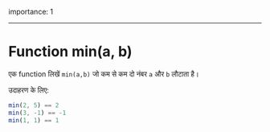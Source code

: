 importance: 1

---

# Function min(a, b)

एक function लिखें `min(a,b)` जो कम से कम दो नंबर `a` और `b` लौटाता है।

उदाहरण के लिए:

```js
min(2, 5) == 2
min(3, -1) == -1
min(1, 1) == 1
```
